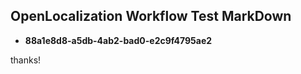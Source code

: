 ## OpenLocalization Workflow Test MarkDown
* **88a1e8d8-a5db-4ab2-bad0-e2c9f4795ae2**
 
thanks!

<!--HONumber=Oct16_HO3-->


